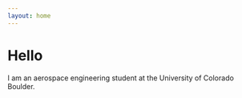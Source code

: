 ```yaml
---
layout: home
---
```

# Hello

I am an aerospace engineering student at the University of Colorado Boulder.
